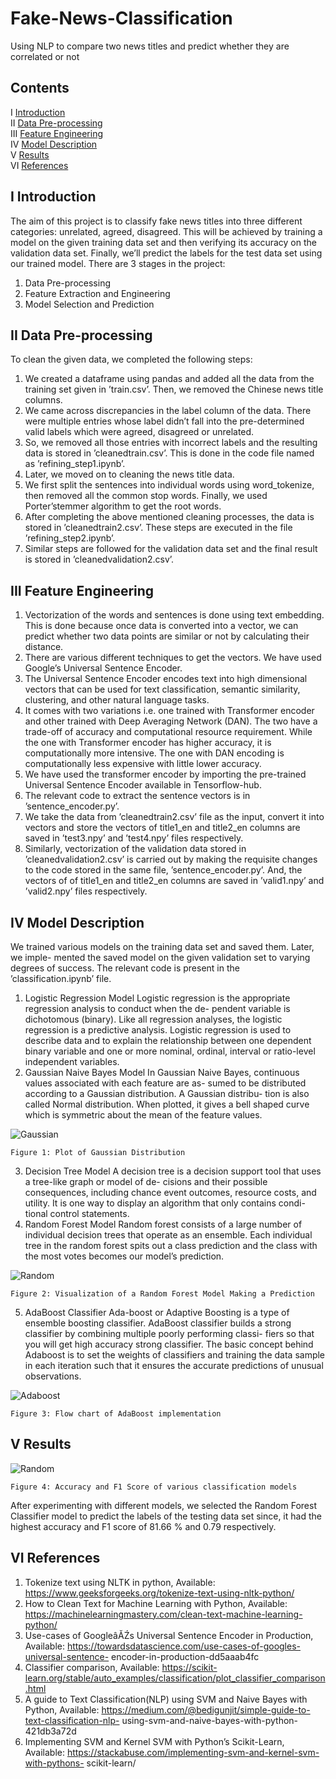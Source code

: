 # Fake-News-Classification
Using NLP to compare two news titles and predict whether they are correlated or not
## Contents

I [Introduction](#i-introduction)\
II [Data Pre-processing](#ii-data-pre-processing)\
III [Feature Engineering](#iii-feature-engineering)\
IV [Model Description](#iv-model-description)\
V [Results](#v-results)\
VI [References](#vi-references)

## I Introduction

The aim of this project is to classify fake news titles into three different categories: unrelated, agreed, disagreed. 
This will be achieved by training a model on the given training
data set and then verifying its accuracy on the validation data set. Finally, we’ll predict
the labels for the test data set using our trained model.
There are 3 stages in the project:

1. Data Pre-processing
2. Feature Extraction and Engineering
3. Model Selection and Prediction

## II Data Pre-processing

To clean the given data, we completed the following steps:

1. We created a dataframe using pandas and added all the data from the training set
    given in ’train.csv’. Then, we removed the Chinese news title columns.
2. We came across discrepancies in the label column of the data. There were multiple
    entries whose label didn’t fall into the pre-determined valid labels which were agreed,
    disagreed or unrelated.
3. So, we removed all those entries with incorrect labels and the resulting data is stored
    in ’cleanedtrain.csv’. This is done in the code file named as ’refining_step1.ipynb’.
4. Later, we moved on to cleaning the news title data.
5. We first split the sentences into individual words using word_tokenize, then removed all the common stop words.
   Finally, we used Porter’stemmer algorithm to get the root words.
6. After completing the above mentioned cleaning processes, the data is stored in
    ’cleanedtrain2.csv’. These steps are executed in the file ’refining_step2.ipynb’.
7. Similar steps are followed for the validation data set and the final result is stored
    in ’cleanedvalidation2.csv’.


## III Feature Engineering

1. Vectorization of the words and sentences is done using text embedding. This is
    done because once data is converted into a vector, we can predict whether two data
    points are similar or not by calculating their distance.
2. There are various different techniques to get the vectors. We have used Google’s
    Universal Sentence Encoder.
3. The Universal Sentence Encoder encodes text into high dimensional vectors that
    can be used for text classification, semantic similarity, clustering, and other natural
    language tasks.
4. It comes with two variations i.e. one trained with Transformer encoder and other
    trained with Deep Averaging Network (DAN). The two have a trade-off of accuracy
    and computational resource requirement. While the one with Transformer encoder
    has higher accuracy, it is computationally more intensive. The one with DAN
    encoding is computationally less expensive with little lower accuracy.
5. We have used the transformer encoder by importing the pre-trained Universal Sentence Encoder available in Tensorflow-hub.
6. The relevant code to extract the sentence vectors is in ’sentence_encoder.py’.
7. We take the data from ’cleanedtrain2.csv’ file as the input, convert it into vectors
    and store the vectors of title1_en and title2_en columns are saved in ’test3.npy’
    and ’test4.npy’ files respectively.
8. Similarly, vectorization of the validation data stored in ’cleanedvalidation2.csv’ is
    carried out by making the requisite changes to the code stored in the same file,
’sentence_encoder.py’. And, the vectors of of title1_en and title2_en columns are
saved in ’valid1.npy’ and ’valid2.npy’ files respectively.


## IV Model Description

We trained various models on the training data set and saved them. Later, we imple-
mented the saved model on the given validation set to varying degrees of success. The
relevant code is present in the ’classification.ipynb’ file.

1. Logistic Regression Model
    Logistic regression is the appropriate regression analysis to conduct when the de-
    pendent variable is dichotomous (binary). Like all regression analyses, the logistic
    regression is a predictive analysis. Logistic regression is used to describe data and
    to explain the relationship between one dependent binary variable and one or more
    nominal, ordinal, interval or ratio-level independent variables.
2. Gaussian Naive Bayes Model
    In Gaussian Naive Bayes, continuous values associated with each feature are as-
    sumed to be distributed according to a Gaussian distribution. A Gaussian distribu-
    tion is also called Normal distribution. When plotted, it gives a bell shaped curve
    which is symmetric about the mean of the feature values.

![Gaussian](/images/bayes.PNG)
```
Figure 1: Plot of Gaussian Distribution
```

3. Decision Tree Model
    A decision tree is a decision support tool that uses a tree-like graph or model of de-
    cisions and their possible consequences, including chance event outcomes, resource
    costs, and utility. It is one way to display an algorithm that only contains condi-
    tional control statements.
4. Random Forest Model
    Random forest consists of a large number of individual decision trees that operate as
    an ensemble. Each individual tree in the random forest spits out a class prediction
    and the class with the most votes becomes our model’s prediction.

![Random](/images/random.PNG)
```
Figure 2: Visualization of a Random Forest Model Making a Prediction
```

5. AdaBoost Classifier
    Ada-boost or Adaptive Boosting is a type of ensemble boosting classifier. AdaBoost
    classifier builds a strong classifier by combining multiple poorly performing classi-
    fiers so that you will get high accuracy strong classifier. The basic concept behind
    Adaboost is to set the weights of classifiers and training the data sample in each
    iteration such that it ensures the accurate predictions of unusual observations.

![Adaboost](/images/adaboost.PNG)
```
Figure 3: Flow chart of AdaBoost implementation
```

## V Results


![Random](/images/result.PNG)
```
Figure 4: Accuracy and F1 Score of various classification models
```
After experimenting with different models, we selected the Random Forest Classifier
model to predict the labels of the testing data set since, it had the highest accuracy and
F1 score of 81.66 % and 0.79 respectively.


## VI References

1. Tokenize text using NLTK in python,
    Available: https://www.geeksforgeeks.org/tokenize-text-using-nltk-python/
2. How to Clean Text for Machine Learning with Python,
    Available: https://machinelearningmastery.com/clean-text-machine-learning-python/
3. Use-cases of GoogleâĂŹs Universal Sentence Encoder in Production,
    Available: https://towardsdatascience.com/use-cases-of-googles-universal-sentence-
    encoder-in-production-dd5aaab4fc
4. Classifier comparison,
    Available: https://scikit-learn.org/stable/auto_examples/classification/plot_classifier_comparison.html
5. A guide to Text Classification(NLP) using SVM and Naive Bayes with Python,
    Available: https://medium.com/@bedigunjit/simple-guide-to-text-classification-nlp-
    using-svm-and-naive-bayes-with-python-421db3a72d
6. Implementing SVM and Kernel SVM with Python’s Scikit-Learn,
    Available: https://stackabuse.com/implementing-svm-and-kernel-svm-with-pythons-
    scikit-learn/


